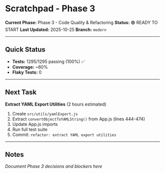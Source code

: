 # Scratchpad - Phase 3

**Current Phase:** Phase 3 - Code Quality & Refactoring
**Status:** 🟢 READY TO START
**Last Updated:** 2025-10-25
**Branch:** `modern`

---

## Quick Status

- **Tests:** 1295/1295 passing (100%) ✅
- **Coverage:** ~60%
- **Flaky Tests:** 0

---

## Next Task

**Extract YAML Export Utilities** (2 hours estimated)

1. Create `src/utils/yamlExport.js`
2. Extract `convertObjectToYAMLString()` from App.js (lines 444-474)
3. Update App.js imports
4. Run full test suite
5. Commit: `refactor: extract YAML export utilities`

---

## Notes

*Document Phase 3 decisions and blockers here*
